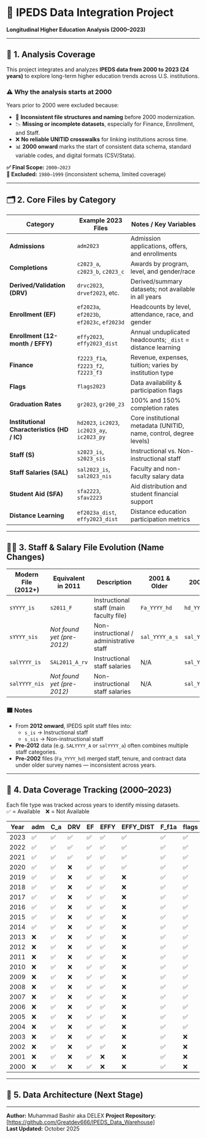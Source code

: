 # 📘 IPEDS Data Integration Project  
**Longitudinal Higher Education Analysis (2000–2023)**  

---

## 🧭 1. Analysis Coverage

This project integrates and analyzes **IPEDS data from 2000 to 2023 (24 years)** to explore long-term higher education trends across U.S. institutions.

### ⚠️ Why the analysis starts at 2000
Years prior to 2000 were excluded because:

- 🧩 **Inconsistent file structures and naming** before 2000 modernization.  
- 📉 **Missing or incomplete datasets**, especially for Finance, Enrollment, and Staff.  
- ❌ **No reliable UNITID crosswalks** for linking institutions across time.  
- 📊 **2000 onward** marks the start of consistent data schema, standard variable codes, and digital formats (CSV/Stata).

**✅ Final Scope:** `2000–2023`  
**🚫 Excluded:** `1980–1999` (inconsistent schema, limited coverage)

---

## 🗂️ 2. Core Files by Category

| **Category** | **Example 2023 Files** | **Notes / Key Variables** |
|---------------|------------------------|----------------------------|
| **Admissions** | `adm2023` | Admission applications, offers, and enrollments |
| **Completions** | `c2023_a`, `c2023_b`, `c2023_c` | Awards by program, level, and gender/race |
| **Derived/Validation (DRV)** | `drvc2023`, `drvef2023`, etc. | Derived/summary datasets; not available in all years |
| **Enrollment (EF)** | `ef2023a`, `ef2023b`, `ef2023c`, `ef2023d` | Headcounts by level, attendance, race, and gender |
| **Enrollment (12-month / EFFY)** | `effy2023`, `effy2023_dist` | Annual unduplicated headcounts; `_dist` = distance learning |
| **Finance** | `f2223_f1a`, `f2223_f2`, `f2223_f3` | Revenue, expenses, tuition; varies by institution type |
| **Flags** | `flags2023` | Data availability & participation flags |
| **Graduation Rates** | `gr2023`, `gr200_23` | 100% and 150% completion rates |
| **Institutional Characteristics (HD / IC)** | `hd2023`, `ic2023`, `ic2023_ay`, `ic2023_py` | Core institutional metadata (UNITID, name, control, degree levels) |
| **Staff (S)** | `s2023_is`, `s2023_sis` | Instructional vs. Non-instructional staff |
| **Staff Salaries (SAL)** | `sal2023_is`, `sal2023_nis` | Faculty and non-faculty salary data |
| **Student Aid (SFA)** | `sfa2223`, `sfav2223` | Aid distribution and student financial support |
| **Distance Learning** | `ef2023a_dist`, `effy2023_dist` | Distance education participation metrics |

---

## 👩‍🏫 3. Staff & Salary File Evolution (Name Changes)

| **Modern File (2012+)** | **Equivalent in 2011** | **Description** | **2001 & Older** | **2002–2011** |
|--------------------------|------------------------|------------------|------------------|----------------|
| `sYYYY_is` | `s2011_F` | Instructional staff (main faculty file) | `Fa_YYYY_hd` | `hd_YYYY` |
| `sYYYY_sis` | *Not found yet (pre-2012)* | Non-instructional / administrative staff | `sal_YYYY_a_s` | `sal_YYYY_a` |
| `salYYYY_is` | `SAL2011_A_rv` | Instructional staff salaries | N/A | `sal_YYYY_a` |
| `salYYYY_nis` | *Not found yet (pre-2012)* | Non-instructional staff salaries | N/A | `sal_YYYY_a_lt9` |

### 🟦 Notes
- From **2012 onward**, IPEDS split staff files into:
  - `s_is` → Instructional staff  
  - `s_sis` → Non-instructional staff  
- **Pre-2012** data (e.g. `SALYYYY_A` or `salYYYY_a`) often combines multiple staff categories.  
- **Pre-2002** files (`Fa_YYYY_hd`) merged staff, tenure, and contract data under older survey names — inconsistent across years.

---

## 📅 4. Data Coverage Tracking (2000–2023)

Each file type was tracked across years to identify missing datasets.  
✅ = Available ❌ = Not Available  

| Year | adm | C_a | DRV | EF | EFFY | EFFY_DIST | F_f1a | flags | gr | hd | IC | s_is | s_sis | sal_is | sal_nis | sfa | ef_dist | C_b | C_c | F_f2 | F_f3 |
|------|------|------|------|------|------|------|------|------|------|------|------|------|------|------|------|------|------|------|------|------|------|
| 2023 | ✅ | ✅ | ✅ | ✅ | ✅ | ✅ | ✅ | ✅ | ✅ | ✅ | ✅ | ✅ | ✅ | ✅ | ✅ | ✅ | ✅ | ✅ | ✅ | ✅ | ✅ |
| 2022 | ✅ | ✅ | ✅ | ✅ | ✅ | ✅ | ✅ | ✅ | ✅ | ✅ | ✅ | ✅ | ✅ | ✅ | ✅ | ✅ | ✅ | ✅ | ✅ | ✅ | ✅ |
| 2021 | ✅ | ✅ | ✅ | ✅ | ✅ | ✅ | ✅ | ✅ | ✅ | ✅ | ✅ | ✅ | ✅ | ✅ | ✅ | ✅ | ✅ | ✅ | ✅ | ✅ | ✅ |
| 2020 | ✅ | ✅ | ❌ | ✅ | ✅ | ✅ | ✅ | ✅ | ✅ | ✅ | ✅ | ✅ | ✅ | ✅ | ✅ | ✅ | ✅ | ✅ | ✅ | ✅ | ✅ |
| 2019 | ✅ | ✅ | ❌ | ✅ | ✅ | ❌ | ✅ | ✅ | ✅ | ✅ | ✅ | ✅ | ✅ | ✅ | ✅ | ✅ | ✅ | ✅ | ✅ | ✅ | ✅ |
| 2018 | ✅ | ✅ | ❌ | ✅ | ✅ | ❌ | ✅ | ✅ | ✅ | ✅ | ✅ | ✅ | ✅ | ✅ | ✅ | ✅ | ✅ | ✅ | ✅ | ✅ | ✅ |
| 2017 | ✅ | ✅ | ❌ | ✅ | ✅ | ❌ | ✅ | ✅ | ✅ | ✅ | ✅ | ✅ | ✅ | ✅ | ✅ | ✅ | ✅ | ✅ | ✅ | ✅ | ✅ |
| 2016 | ✅ | ✅ | ❌ | ✅ | ✅ | ❌ | ✅ | ✅ | ✅ | ✅ | ✅ | ✅ | ✅ | ✅ | ✅ | ✅ | ✅ | ✅ | ✅ | ✅ | ✅ |
| 2015 | ✅ | ✅ | ❌ | ✅ | ✅ | ❌ | ✅ | ✅ | ✅ | ✅ | ✅ | ✅ | ✅ | ✅ | ✅ | ✅ | ✅ | ✅ | ✅ | ✅ | ✅ |
| 2014 | ✅ | ✅ | ❌ | ✅ | ✅ | ❌ | ✅ | ✅ | ✅ | ✅ | ✅ | ✅ | ✅ | ✅ | ✅ | ✅ | ✅ | ✅ | ✅ | ✅ | ✅ |
| 2013 | ❌ | ✅ | ❌ | ✅ | ✅ | ❌ | ✅ | ✅ | ✅ | ✅ | ✅ | ✅ | ✅ | ✅ | ✅ | ✅ | ✅ | ✅ | ✅ | ✅ | ✅ |
| 2012 | ❌ | ✅ | ❌ | ✅ | ✅ | ❌ | ✅ | ✅ | ✅ | ✅ | ✅ | ✅ | ✅ | ✅ | ✅ | ✅ | ✅ | ✅ | ✅ | ✅ | ✅ |
| 2011 | ❌ | ✅ | ❌ | ✅ | ✅ | ❌ | ✅ | ✅ | ✅ | ✅ | ✅ | ✅ | ❌ | ✅ | ❌ | ✅ | ❌ | ❌ | ❌ | ✅ | ✅ |
| 2010 | ❌ | ✅ | ❌ | ✅ | ✅ | ❌ | ✅ | ✅ | ✅ | ✅ | ✅ | ✅ | ❌ | ✅ | ❌ | ✅ | ❌ | ❌ | ❌ | ✅ | ✅ |
| 2009 | ❌ | ✅ | ❌ | ✅ | ✅ | ❌ | ✅ | ✅ | ✅ | ✅ | ✅ | ✅ | ❌ | ✅ | ❌ | ✅ | ❌ | ❌ | ❌ | ✅ | ✅ |
| 2008 | ❌ | ✅ | ❌ | ✅ | ✅ | ❌ | ✅ | ✅ | ✅ | ✅ | ✅ | ✅ | ❌ | ✅ | ❌ | ✅ | ❌ | ❌ | ❌ | ✅ | ✅ |
| 2007 | ❌ | ✅ | ❌ | ✅ | ✅ | ❌ | ✅ | ✅ | ✅ | ✅ | ✅ | ✅ | ❌ | ✅ | ❌ | ✅ | ❌ | ❌ | ❌ | ✅ | ✅ |
| 2006 | ❌ | ✅ | ❌ | ✅ | ✅ | ❌ | ✅ | ✅ | ✅ | ✅ | ✅ | ✅ | ❌ | ✅ | ❌ | ✅ | ❌ | ❌ | ❌ | ✅ | ✅ |
| 2005 | ❌ | ✅ | ❌ | ✅ | ✅ | ❌ | ✅ | ✅ | ✅ | ✅ | ✅ | ✅ | ❌ | ✅ | ❌ | ✅ | ❌ | ❌ | ❌ | ✅ | ✅ |
| 2004 | ❌ | ✅ | ❌ | ✅ | ✅ | ❌ | ✅ | ✅ | ✅ | ✅ | ✅ | ✅ | ❌ | ✅ | ❌ | ✅ | ❌ | ❌ | ❌ | ✅ | ✅ |
| 2003 | ❌ | ✅ | ❌ | ✅ | ✅ | ❌ | ✅ | ❌ | ✅ | ✅ | ✅ | ✅ | ❌ | ✅ | ❌ | ✅ | ❌ | ❌ | ❌ | ✅ | ✅ |
| 2002 | ❌ | ✅ | ❌ | ✅ | ✅ | ❌ | ✅ | ❌ | ✅ | ✅ | ✅ | ✅ | ❌ | ✅ | ❌ | ✅ | ❌ | ❌ | ❌ | ✅ | ✅ |
| 2001 | ❌ | ✅ | ❌ | ✅ | ❌ | ❌ | ✅ | ❌ | ✅ | ✅ | ✅ | ✅ | ❌ | ✅ | ❌ | ✅ | ❌ | ❌ | ❌ | ✅ | ✅ |
| 2000 | ❌ | ✅ | ❌ | ✅ | ❌ | ❌ | ✅ | ❌ | ✅ | ✅ | ✅ | ❌ | ❌ | ❌ | ❌ | ✅ | ❌ | ❌ | ❌ | ✅ | ✅ |

---

## 🧱 5. Data Architecture (Next Stage)

---

**Author:** Muhammad Bashir aka DELEX 
**Project Repository:** [https://github.com/Greatdev666/IPEDS_Data_Warehouse]  
**Last Updated:** October 2025

